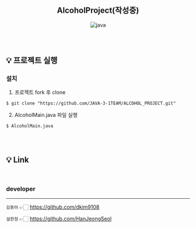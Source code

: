<h2 align="center">
  AlcoholProject(작성중)
</h2>

<div align="center">
  <!-- JAVA version -->
  <img src="https://img.shields.io/badge/JAVA-1.8.0-bl" alt="java"/>
</div>

### <br/>

###

## 💡 프로젝트 실행

### 설치

1. 프로젝트 fork 후 clone

```
$ git clone "https://github.com/JAVA-3-1TEAM/ALCOHOL_PROJECT.git"
```

2. AlcoholMain.java 파일 실행

```
$ AlcoholMain.java 
```

### <br/>

###

## 💡 Link
<br>


### developer
---
`김동아` 👉🏻 <https://github.com/dkim9108>

`설한정` 👉🏻 <https://github.com/HanJeongSeol>
